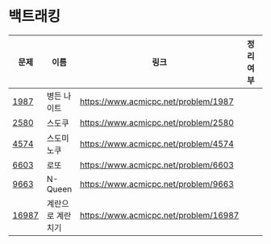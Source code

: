 # 백트래킹

| 문제              | 이름        | 링크                                    | 정리여부 | 비고  |
| --------------- | --------- | ------------------------------------- | ---- | --- |
| [1987](1987/)   | 병든 나이트    | https://www.acmicpc.net/problem/1987  |      |     |
| [2580](2580/)   | 스도쿠       | https://www.acmicpc.net/problem/2580  |      |     |
| [4574](4574/)   | 스도미노쿠     | https://www.acmicpc.net/problem/4574  |      |     |
| [6603](6603/)   | 로또        | https://www.acmicpc.net/problem/6603  |      |     |
| [9663](9663/)   | N-Queen   | https://www.acmicpc.net/problem/9663  |      |     |
| [16987](16987/) | 계란으로 계란치기 | https://www.acmicpc.net/problem/16987 |      |     |